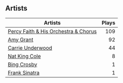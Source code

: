 ## Artists
Artists | Plays 
----- | -----: 
[Percy Faith & His Orchestra & Chorus](/artists/percy-faith-his-orchestra-chorus-30066836) | 109
[Amy Grant](/artists/amy-grant-3053) | 92
[Carrie Underwood](/artists/carrie-underwood-89416) | 44
[Nat King Cole](/artists/nat-king-cole-3428) | 8
[Bing Crosby](/artists/bing-crosby-1864) | 1
[Frank Sinatra](/artists/frank-sinatra-739) | 1

